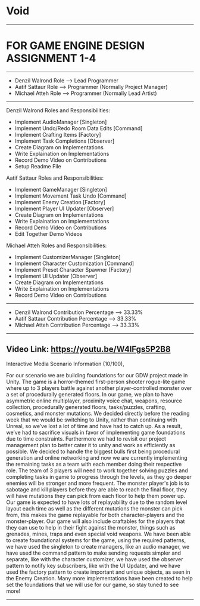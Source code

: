 # Void
------------------------------------------------------------------------------
# FOR GAME ENGINE DESIGN ASSIGNMENT 1-4
------------------------------------------------------------------------------
+ Denzil Walrond Role     -->     Lead Programmer
+ Aatif Sattaur Role      -->     Programmer (Normally Project Manager)
+ Michael Atteh Role      -->     Programmer (Normally Lead Artist)
------------------------------------------------------------------------------
Denzil Walrond Roles and Responsibilities:
+ Implement AudioManager                  [Singleton]
+ Implement Undo/Redo Room Data Edits     [Command]
+ Implement Crafting Items                [Factory]
+ Implement Task Completions              [Observer]
+ Create Diagram on Implementations
+ Write Explaination on Implementations
+ Record Demo Video on Contributions
+ Setup Readme File

Aatif Sattaur Roles and Responsibilities:
+ Implement GameManager                   [Singleton]
+ Implement Movement Task Undo            [Command]
+ Implement Enemy Creation                [Factory]
+ Implement Player UI Updater             [Observer]
+ Create Diagram on Implementations
+ Write Explaination on Implementations
+ Record Demo Video on Contributions
+ Edit Together Demo Videos

Michael Atteh Roles and Responsibilities:
+ Implement CustomizerManager             [Singleton]
+ Implement Character Customization       [Command]
+ Implement Preset Character Spawner      [Factory]
+ Implement UI Updater                    [Observer]
+ Create Diagram on Implementations
+ Write Explaination on Implementations
+ Record Demo Video on Contributions
------------------------------------------------------------------------------
+ Denzil Walrond Contribution Percentage   -->    33.33%
+ Aatif Sattaur Contribution Percentage    -->    33.33%
+ Michael Atteh Contribution Percentage    -->    33.33%
------------------------------------------------------------------------------
Video Link: https://youtu.be/W4lFgs5P2B8
------------------------------------------------------------------------------
Interactive Media Scenario Information (10/100),

For our scenario we are building foundations for our GDW project made 
in Unity. The game is a horror-themed first-person shooter rogue-lite 
game where up to 3 players battle against another player-controlled 
monster over a set of procedurally generated floors. In our game, we 
plan to have asymmetric online multiplayer, proximity voice chat, 
weapons, resource collection, procedurally generated floors, 
tasks/puzzles, crafting, cosmetics, and monster mutations. We decided 
directly before the reading week that we would be switching to Unity, 
rather than continuing with Unreal, so we’ve lost a lot of time and 
have had to catch up. As a result, we’ve had to sacrifice visuals in 
favor of implementing game foundations due to time constraints. 
Furthermore we had to revisit our project management plan to better 
cater it to unity and work as efficiently as possible. We decided to 
handle the biggest bulls first being procedural generation and online
networking and now we are currently implementing the remaining tasks as
a team with each member doing their respective role. The team of 3 players
will need to work together solving puzzles and completing tasks in game to
progress through the levels, as they go deeper enemies will be stronger and 
more frequent. The monster player's job is to sabotage and kill players 
before they are able to reach the final floor, they will have mutations 
they can pick from each floor to help them power up. Our game is expected to 
have lots of replayability due to the random level layout each time as well 
as the different mutations the monster can pick from, this makes the game 
replayable for both character-players and the monster-player. Our game will 
also include craftables for the players that they can use to help in their 
fight against the monster, things such as grenades, mines, traps and even 
special void weapons. We have been able to create foundational systems for 
the game, using the required patterns, we have used the singleton to create 
managers, like an audio manager, we have used the command pattern to make sending 
requests simpler and separate, like with the character customizer, we 
have used the observer pattern to notify key subscribers, like with the 
UI Updater, and we have used the factory pattern to create important and 
unique objects, as seen in the Enemy Creation. Many more implementations 
have been created to help set the foundations that we will use for
our game, so stay tuned to see more!

------------------------------------------------------------------------------
